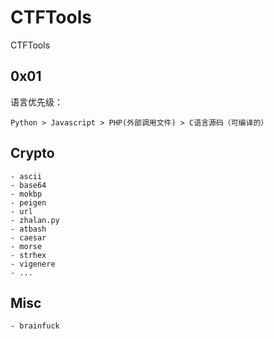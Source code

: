 # CTFTools

CTFTools

## 0x01

语言优先级： 

    Python > Javascript > PHP(外部调用文件) > C语言源码（可编译的）

## Crypto

    - ascii
    - base64
    - mokbp
    - peigen
    - url
    - zhalan.py
    - atbash
    - caesar
    - morse
    - strhex
    - vigenere
    - ...

## Misc

    - brainfuck